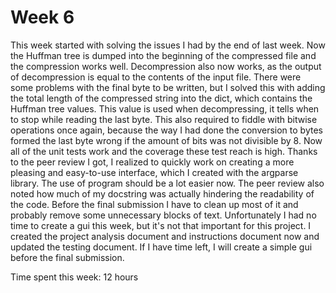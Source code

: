 # Week 6

This week started with solving the issues I had by the end of last week. Now the Huffman tree is dumped into the beginning of the compressed file and the compression works well. Decompression also now works, as the output of decompression is equal to the contents of the input file. There were some problems with the final byte to be written, but I solved this with adding the total length of the compressed string into the dict, which contains the Huffman tree values. This value is used when decompressing, it tells when to stop while reading the last byte. This also required to fiddle with bitwise operations once again, because the way I had done the conversion to bytes formed the last byte wrong if the amount of bits was not divisible by 8. Now all of the unit tests work and the coverage these test reach is high. Thanks to the peer review I got, I realized to quickly work on creating a more pleasing and easy-to-use interface, which I created with the argparse library. The use of program should be a lot easier now. The peer review also noted how much of my docstring was actually hindering the readability of the code. Before the final submission I have to clean up most of it and probably remove some unnecessary blocks of text. Unfortunately I had no time to create a gui this week, but it's not that important for this project. I created the project analysis document and instructions document now and updated the testing document. If I have time left, I will create a simple gui before the final submission.

Time spent this week: 12 hours